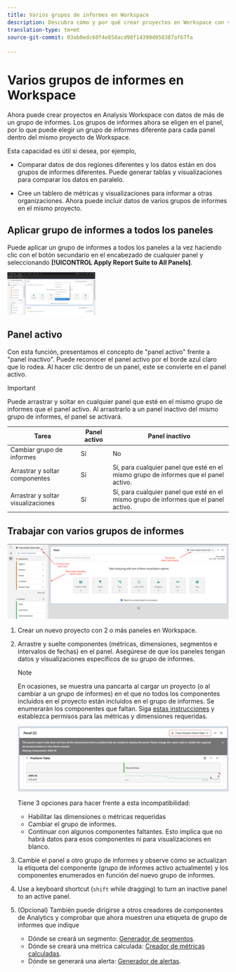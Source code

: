 ```yaml
---
title: Varios grupos de informes en Workspace
description: Descubra cómo y por qué crear proyectos en Workspace con varios grupos de informes
translation-type: tm+mt
source-git-commit: 03ab0edc60f4e858acd98f14390d058387af67fa

---
```



# Varios grupos de informes en Workspace

Ahora puede crear proyectos en Analysis Workspace con datos de más de un grupo de informes. Los grupos de informes ahora se eligen en el panel, por lo que puede elegir un grupo de informes diferente para cada panel dentro del mismo proyecto de Workspace.

Esta capacidad es útil si desea, por ejemplo,

* Comparar datos de dos regiones diferentes y los datos están en dos grupos de informes diferentes. Puede generar tablas y visualizaciones para comparar los datos en paralelo.

* Cree un tablero de métricas y visualizaciones para informar a otras organizaciones. Ahora puede incluir datos de varios grupos de informes en el mismo proyecto.

## Aplicar grupo de informes a todos los paneles

Puede aplicar un grupo de informes a todos los paneles a la vez haciendo clic con el botón secundario en el encabezado de cualquier panel y seleccionando **[!UICONTROL Apply Report Suite to All Panels]**.

![](assets/apply-rs-all-panels.png)

## Panel activo

Con esta función, presentamos el concepto de &quot;panel activo&quot; frente a &quot;panel inactivo&quot;. Puede reconocer el panel activo por el borde azul claro que lo rodea. Al hacer clic dentro de un panel, este se convierte en el panel activo.

>[!IMPORTANT]
>Puede arrastrar y soltar en cualquier panel que esté en el mismo grupo de informes que el panel activo. Al arrastrarlo a un panel inactivo del mismo grupo de informes, el panel se activará.

| Tarea | Panel activo | Panel inactivo |
|---|---|---|
| Cambiar grupo de informes | Sí | No |
| Arrastrar y soltar componentes | Sí | Sí, para cualquier panel que esté en el mismo grupo de informes que el panel activo. |
| Arrastrar y soltar visualizaciones | Sí | Sí, para cualquier panel que esté en el mismo grupo de informes que el panel activo. |

## Trabajar con varios grupos de informes

![](assets/mrs-ui.png)

1. Crear un nuevo proyecto con 2 o más paneles en Workspace.

1. Arrastre y suelte componentes (métricas, dimensiones, segmentos e intervalos de fechas) en el panel. Asegúrese de que los paneles tengan datos y visualizaciones específicos de su grupo de informes.


   >[!NOTE]
   >En ocasiones, se muestra una pancarta al cargar un proyecto (o al cambiar a un grupo de informes) en el que no todos los componentes incluidos en el proyecto están incluidos en el grupo de informes. Se enumerarán los componentes que faltan. Siga [estas instrucciones](/help/admin/admin-console/permissions/product-profile.md) y establezca permisos para las métricas y dimensiones requeridas.

   ![](assets/incompat-rs.png)

   Tiene 3 opciones para hacer frente a esta incompatibilidad:
   * Habilitar las dimensiones o métricas requeridas
   * Cambiar el grupo de informes.
   * Continuar con algunos componentes faltantes. Esto implica que no habrá datos para esos componentes ni para visualizaciones en blanco.

1. Cambie el panel a otro grupo de informes y observe cómo se actualizan la etiqueta del componente (grupo de informes activo actualmente) y los componentes enumerados en función del nuevo grupo de informes.

1. Use a keyboard shortcut (`shift` while dragging) to turn an inactive panel to an active panel.

1. (Opcional) También puede dirigirse a otros creadores de componentes de Analytics y comprobar que ahora muestren una etiqueta de grupo de informes que indique

   * Dónde se creará un segmento: [Generador de segmentos](https://docs.adobe.com/content/help/en/analytics/components/segmentation/segmentation-workflow/seg-build.html).
   * Dónde se creará una métrica calculada: [Creador de métricas calculadas](https://docs.adobe.com/content/help/en/analytics/components/calculated-metrics/calcmetric-workflow/cm-build-metrics.html).
   * Dónde se generará una alerta: [Generador de alertas](https://docs.adobe.com/content/help/en/analytics/components/alerts/alert-builder.html).